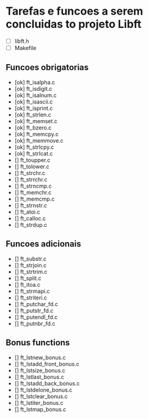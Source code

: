 # Tarefas e funcoes a serem concluidas to projeto Libft

- [ ] libft.h
- [ ] Makefile
## Funcoes obrigatorias

- [ok] ft_isalpha.c          
- [ok] ft_isdigit.c          
- [ok] ft_isalnum.c         
- [ok] ft_isascii.c       
- [ok] ft_isprint.c       
- [ok] ft_strlen.c         
- [ok] ft_memset.c        
- [ok] ft_bzero.c         
- [ok] ft_memcpy.c        
- [ok] ft_memmove.c       
- [ok] ft_strlcpy.c       
- [ok] ft_strlcat.c       
- [] ft_toupper.c       
- [] ft_tolower.c       
- [] ft_strchr.c
- [] ft_strrchr.c      
- [] ft_strncmp.c        
- [] ft_memchr.c     
- [] ft_memcmp.c      
- [] ft_strnstr.c      
- [] ft_atoi.c         
- [] ft_calloc.c     
- [] ft_strdup.c        

## Funcoes adicionais

- [] ft_substr.c   
- [] ft_strjoin.c    
- [] ft_strtrim.c   
- [] ft_split.c      
- [] ft_itoa.c  
- [] ft_strmapi.c    
- [] ft_striteri.c  
- [] ft_putchar_fd.c 
- [] ft_putstr_fd.c  
- [] ft_putendl_fd.c 
- [] ft_putnbr_fd.c  


## Bonus functions

- [] ft_lstnew_bonus.c
- [] ft_lstadd_front_bonus.c
- [] ft_lstsize_bonus.c
- [] ft_lstlast_bonus.c
- [] ft_lstadd_back_bonus.c
- [] ft_lstdelone_bonus.c
- [] ft_lstclear_bonus.c
- [] ft_lstiter_bonus.c
- [] ft_lstmap_bonus.c


